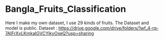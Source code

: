 # Bangla_Fruits_Classification

Here I make my own dataset, I use 29 kinds of fruits. 
The Dataset and model is public.
Dataset : https://drive.google.com/drive/folders/1wf_4-rq-7AIFrXvLKmkaIGVCYikyOxeQ?usp=sharing
